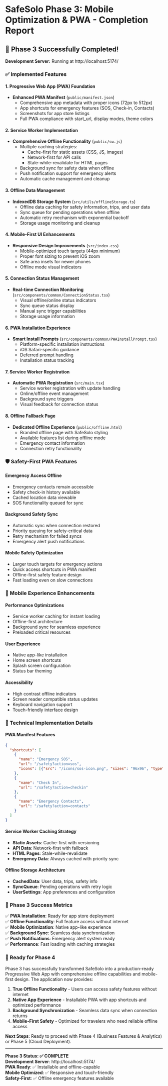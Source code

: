 # SafeSolo Phase 3: Mobile Optimization & PWA - Completion Report

## 🚀 Phase 3 Successfully Completed!

**Development Server:** Running at http://localhost:5174/

### ✅ Implemented Features

#### 1. Progressive Web App (PWA) Foundation
- **Enhanced PWA Manifest** (`public/manifest.json`)
  - Comprehensive app metadata with proper icons (72px to 512px)
  - App shortcuts for emergency features (SOS, Check-in, Contacts)
  - Screenshots for app store listings
  - Full PWA compliance with start_url, display modes, theme colors

#### 2. Service Worker Implementation
- **Comprehensive Offline Functionality** (`public/sw.js`)
  - Multiple caching strategies:
    - Cache-first for static assets (CSS, JS, images)
    - Network-first for API calls
    - Stale-while-revalidate for HTML pages
  - Background sync for safety data when offline
  - Push notification support for emergency alerts
  - Automatic cache management and cleanup

#### 3. Offline Data Management
- **IndexedDB Storage System** (`src/utils/offlineStorage.ts`)
  - Offline data caching for safety information, trips, and user data
  - Sync queue for pending operations when offline
  - Automatic retry mechanism with exponential backoff
  - Storage usage monitoring and cleanup

#### 4. Mobile-First UI Enhancements
- **Responsive Design Improvements** (`src/index.css`)
  - Mobile-optimized touch targets (44px minimum)
  - Proper font sizing to prevent iOS zoom
  - Safe area insets for newer phones
  - Offline mode visual indicators

#### 5. Connection Status Management
- **Real-time Connection Monitoring** (`src/components/common/ConnectionStatus.tsx`)
  - Visual offline/online status indicators
  - Sync queue status display
  - Manual sync trigger capabilities
  - Storage usage information

#### 6. PWA Installation Experience
- **Smart Install Prompts** (`src/components/common/PWAInstallPrompt.tsx`)
  - Platform-specific installation instructions
  - iOS Safari-specific guidance
  - Deferred prompt handling
  - Installation status tracking

#### 7. Service Worker Registration
- **Automatic PWA Registration** (`src/main.tsx`)
  - Service worker registration with update handling
  - Online/offline event management
  - Background sync triggers
  - Visual feedback for connection status

#### 8. Offline Fallback Page
- **Dedicated Offline Experience** (`public/offline.html`)
  - Branded offline page with SafeSolo styling
  - Available features list during offline mode
  - Emergency contact information
  - Connection retry functionality

### 🛡️ Safety-First PWA Features

#### Emergency Access Offline
- Emergency contacts remain accessible
- Safety check-in history available
- Cached location data viewable
- SOS functionality queued for sync

#### Background Safety Sync
- Automatic sync when connection restored
- Priority queuing for safety-critical data
- Retry mechanism for failed syncs
- Emergency alert push notifications

#### Mobile Safety Optimization
- Larger touch targets for emergency actions
- Quick access shortcuts in PWA manifest
- Offline-first safety feature design
- Fast loading even on slow connections

### 📱 Mobile Experience Enhancements

#### Performance Optimizations
- Service worker caching for instant loading
- Offline-first architecture
- Background sync for seamless experience
- Preloaded critical resources

#### User Experience
- Native app-like installation
- Home screen shortcuts
- Splash screen configuration
- Status bar theming

#### Accessibility
- High contrast offline indicators
- Screen reader compatible status updates
- Keyboard navigation support
- Touch-friendly interface design

### 🔧 Technical Implementation Details

#### PWA Manifest Features
```json
{
  "shortcuts": [
    {
      "name": "Emergency SOS",
      "url": "/safety?action=sos",
      "icons": [{"src": "/icons/sos-icon.png", "sizes": "96x96", "type": "image/png"}]
    },
    {
      "name": "Check In",
      "url": "/safety?action=checkin"
    },
    {
      "name": "Emergency Contacts",
      "url": "/safety?action=contacts"
    }
  ]
}
```

#### Service Worker Caching Strategy
- **Static Assets**: Cache-first with versioning
- **API Data**: Network-first with fallback
- **HTML Pages**: Stale-while-revalidate
- **Emergency Data**: Always cached with priority sync

#### Offline Storage Architecture
- **CachedData**: User data, trips, safety info
- **SyncQueue**: Pending operations with retry logic
- **UserSettings**: App preferences and configuration

### 🎯 Phase 3 Success Metrics

✅ **PWA Installation**: Ready for app store deployment  
✅ **Offline Functionality**: Full feature access without internet  
✅ **Mobile Optimization**: Native app-like experience  
✅ **Background Sync**: Seamless data synchronization  
✅ **Push Notifications**: Emergency alert system ready  
✅ **Performance**: Fast loading with caching strategies  

### 🚀 Ready for Phase 4

Phase 3 has successfully transformed SafeSolo into a production-ready Progressive Web App with comprehensive offline capabilities and mobile-first design. The application now provides:

1. **True Offline Functionality** - Users can access safety features without internet
2. **Native App Experience** - Installable PWA with app shortcuts and optimized performance
3. **Background Synchronization** - Seamless data sync when connection returns
4. **Mobile-First Safety** - Optimized for travelers who need reliable offline access

**Next Steps**: Ready to proceed with Phase 4 (Business Features & Analytics) or Phase 5 (Cloud Deployment).

---

**Phase 3 Status: ✅ COMPLETE**  
**Development Server**: http://localhost:5174/  
**PWA Ready**: ✅ Installable and offline-capable  
**Mobile Optimized**: ✅ Responsive and touch-friendly  
**Safety-First**: ✅ Offline emergency features available
